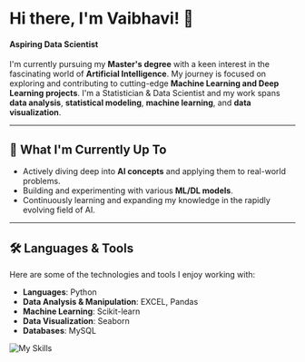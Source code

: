 # Hi there, I'm Vaibhavi! 👋
<p align="center"><h4><b>Aspiring Data Scientist</b></h4></p>

I'm currently pursuing my **Master's degree** with a keen interest in the fascinating world of **Artificial Intelligence**. My journey is focused on exploring and contributing to cutting-edge **Machine Learning and Deep Learning projects**. I'm a Statistician & Data Scientist and my work spans **data analysis**, **statistical modeling**, **machine learning**, and **data visualization**.




---

## 🚀 What I'm Currently Up To

* Actively diving deep into **AI concepts** and applying them to real-world problems.
* Building and experimenting with various **ML/DL models**.
* Continuously learning and expanding my knowledge in the rapidly evolving field of AI.

---

## 🛠️ Languages & Tools

Here are some of the technologies and tools I enjoy working with:
* **Languages**: Python
* **Data Analysis & Manipulation**: EXCEL, Pandas
* **Machine Learning**: Scikit-learn
* **Data Visualization**: Seaborn
* **Databases**: MySQL
<p align="left">
    <img src="https://skillicons.dev/icons?i=py,mysql,sklearn,ubuntu,aws" alt="My Skills">
</p>

